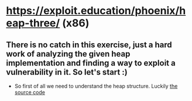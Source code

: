 # https://exploit.education/phoenix/heap-three/ (x86)

## There is no catch in this exercise, just a hard work of analyzing the given heap implementation and finding a way to exploit a vulnerability in it. So let's start :) 

* So first of all we need to understand the heap structure. Luckily [the source code](malloc-2.7.2.c#L1847)